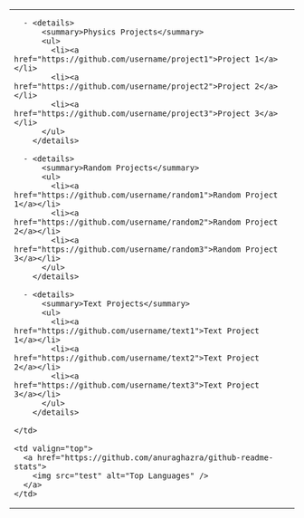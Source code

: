 <table>
  <tr>
    <!-- Left side with collapsible lists -->
    <td valign="top" style="padding-right: 20px;">

      - <details>
          <summary>Physics Projects</summary>
          <ul>
            <li><a href="https://github.com/username/project1">Project 1</a></li>
            <li><a href="https://github.com/username/project2">Project 2</a></li>
            <li><a href="https://github.com/username/project3">Project 3</a></li>
          </ul>
        </details>

      - <details>
          <summary>Random Projects</summary>
          <ul>
            <li><a href="https://github.com/username/random1">Random Project 1</a></li>
            <li><a href="https://github.com/username/random2">Random Project 2</a></li>
            <li><a href="https://github.com/username/random3">Random Project 3</a></li>
          </ul>
        </details>

      - <details>
          <summary>Text Projects</summary>
          <ul>
            <li><a href="https://github.com/username/text1">Text Project 1</a></li>
            <li><a href="https://github.com/username/text2">Text Project 2</a></li>
            <li><a href="https://github.com/username/text3">Text Project 3</a></li>
          </ul>
        </details>

    </td>

    <td valign="top">
      <a href="https://github.com/anuraghazra/github-readme-stats">
        <img src="test" alt="Top Languages" />
      </a>
    </td>
  </tr>
</table>
